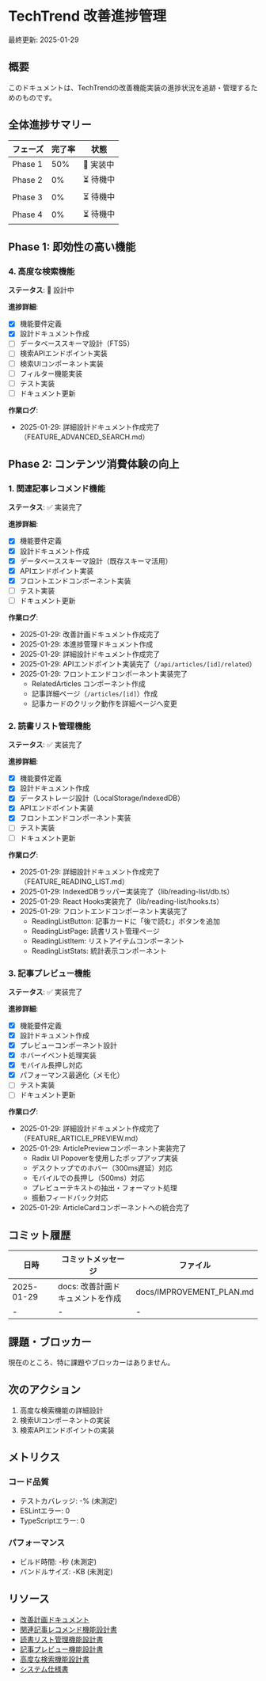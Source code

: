 # TechTrend 改善進捗管理

最終更新: 2025-01-29

## 概要

このドキュメントは、TechTrendの改善機能実装の進捗状況を追跡・管理するためのものです。

## 全体進捗サマリー

| フェーズ | 完了率 | 状態 |
|---------|--------|------|
| Phase 1 | 50% | 🚧 実装中 |
| Phase 2 | 0% | ⏳ 待機中 |
| Phase 3 | 0% | ⏳ 待機中 |
| Phase 4 | 0% | ⏳ 待機中 |

## Phase 1: 即効性の高い機能

### 4. 高度な検索機能

**ステータス**: 📝 設計中

**進捗詳細**:
- [x] 機能要件定義
- [x] 設計ドキュメント作成
- [ ] データベーススキーマ設計（FTS5）
- [ ] 検索APIエンドポイント実装
- [ ] 検索UIコンポーネント実装
- [ ] フィルター機能実装
- [ ] テスト実装
- [ ] ドキュメント更新

**作業ログ**:
- 2025-01-29: 詳細設計ドキュメント作成完了（FEATURE_ADVANCED_SEARCH.md）

## Phase 2: コンテンツ消費体験の向上

### 1. 関連記事レコメンド機能

**ステータス**: ✅ 実装完了

**進捗詳細**:
- [x] 機能要件定義
- [x] 設計ドキュメント作成
- [x] データベーススキーマ設計（既存スキーマ活用）
- [x] APIエンドポイント実装
- [x] フロントエンドコンポーネント実装
- [ ] テスト実装
- [ ] ドキュメント更新

**作業ログ**:
- 2025-01-29: 改善計画ドキュメント作成完了
- 2025-01-29: 本進捗管理ドキュメント作成
- 2025-01-29: 詳細設計ドキュメント作成完了
- 2025-01-29: APIエンドポイント実装完了（`/api/articles/[id]/related`）
- 2025-01-29: フロントエンドコンポーネント実装完了
  - RelatedArticles コンポーネント作成
  - 記事詳細ページ（`/articles/[id]`）作成
  - 記事カードのクリック動作を詳細ページへ変更

### 2. 読書リスト管理機能

**ステータス**: ✅ 実装完了

**進捗詳細**:
- [x] 機能要件定義
- [x] 設計ドキュメント作成
- [x] データストレージ設計（LocalStorage/IndexedDB）
- [x] APIエンドポイント実装
- [x] フロントエンドコンポーネント実装
- [ ] テスト実装
- [ ] ドキュメント更新

**作業ログ**:
- 2025-01-29: 詳細設計ドキュメント作成完了（FEATURE_READING_LIST.md）
- 2025-01-29: IndexedDBラッパー実装完了（lib/reading-list/db.ts）
- 2025-01-29: React Hooks実装完了（lib/reading-list/hooks.ts）
- 2025-01-29: フロントエンドコンポーネント実装完了
  - ReadingListButton: 記事カードに「後で読む」ボタンを追加
  - ReadingListPage: 読書リスト管理ページ
  - ReadingListItem: リストアイテムコンポーネント
  - ReadingListStats: 統計表示コンポーネント

### 3. 記事プレビュー機能

**ステータス**: ✅ 実装完了

**進捗詳細**:
- [x] 機能要件定義
- [x] 設計ドキュメント作成
- [x] プレビューコンポーネント設計
- [x] ホバーイベント処理実装
- [x] モバイル長押し対応
- [x] パフォーマンス最適化（メモ化）
- [ ] テスト実装
- [ ] ドキュメント更新

**作業ログ**:
- 2025-01-29: 詳細設計ドキュメント作成完了（FEATURE_ARTICLE_PREVIEW.md）
- 2025-01-29: ArticlePreviewコンポーネント実装完了
  - Radix UI Popoverを使用したポップアップ実装
  - デスクトップでのホバー（300ms遅延）対応
  - モバイルでの長押し（500ms）対応
  - プレビューテキストの抽出・フォーマット処理
  - 振動フィードバック対応
- 2025-01-29: ArticleCardコンポーネントへの統合完了

## コミット履歴

| 日時 | コミットメッセージ | ファイル |
|------|-------------------|----------|
| 2025-01-29 | docs: 改善計画ドキュメントを作成 | docs/IMPROVEMENT_PLAN.md |
| - | - | - |

## 課題・ブロッカー

現在のところ、特に課題やブロッカーはありません。

## 次のアクション

1. 高度な検索機能の詳細設計
2. 検索UIコンポーネントの実装
3. 検索APIエンドポイントの実装

## メトリクス

### コード品質
- テストカバレッジ: -% (未測定)
- ESLintエラー: 0
- TypeScriptエラー: 0

### パフォーマンス
- ビルド時間: -秒 (未測定)
- バンドルサイズ: -KB (未測定)

## リソース

- [改善計画ドキュメント](./IMPROVEMENT_PLAN.md)
- [関連記事レコメンド機能設計書](./FEATURE_RELATED_ARTICLES.md)
- [読書リスト管理機能設計書](./FEATURE_READING_LIST.md)
- [記事プレビュー機能設計書](./FEATURE_ARTICLE_PREVIEW.md)
- [高度な検索機能設計書](./FEATURE_ADVANCED_SEARCH.md)
- [システム仕様書](./SPECIFICATION.md)